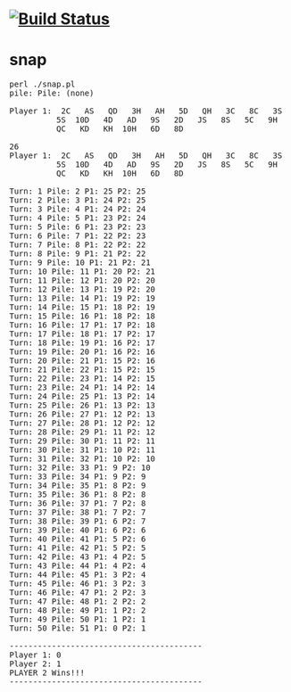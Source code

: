 [![Build Status](https://travis-ci.org/lancew/snap.png?branch=v2)](https://travis-ci.org/lancew/snap)
====
snap
====
<pre>
perl ./snap.pl
pile: Pile: (none)

Player 1:  2C   AS   QD   3H   AH   5D   QH   3C   8C   3S 
          5S  10D   4D   AD   9S   2D   JS   8S   5C   9H 
          QC   KD   KH  10H   6D   8D  

26
Player 1:  2C   AS   QD   3H   AH   5D   QH   3C   8C   3S 
          5S  10D   4D   AD   9S   2D   JS   8S   5C   9H 
          QC   KD   KH  10H   6D   8D  

Turn: 1 Pile: 2 P1: 25 P2: 25
Turn: 2 Pile: 3 P1: 24 P2: 25
Turn: 3 Pile: 4 P1: 24 P2: 24
Turn: 4 Pile: 5 P1: 23 P2: 24
Turn: 5 Pile: 6 P1: 23 P2: 23
Turn: 6 Pile: 7 P1: 22 P2: 23
Turn: 7 Pile: 8 P1: 22 P2: 22
Turn: 8 Pile: 9 P1: 21 P2: 22
Turn: 9 Pile: 10 P1: 21 P2: 21
Turn: 10 Pile: 11 P1: 20 P2: 21
Turn: 11 Pile: 12 P1: 20 P2: 20
Turn: 12 Pile: 13 P1: 19 P2: 20
Turn: 13 Pile: 14 P1: 19 P2: 19
Turn: 14 Pile: 15 P1: 18 P2: 19
Turn: 15 Pile: 16 P1: 18 P2: 18
Turn: 16 Pile: 17 P1: 17 P2: 18
Turn: 17 Pile: 18 P1: 17 P2: 17
Turn: 18 Pile: 19 P1: 16 P2: 17
Turn: 19 Pile: 20 P1: 16 P2: 16
Turn: 20 Pile: 21 P1: 15 P2: 16
Turn: 21 Pile: 22 P1: 15 P2: 15
Turn: 22 Pile: 23 P1: 14 P2: 15
Turn: 23 Pile: 24 P1: 14 P2: 14
Turn: 24 Pile: 25 P1: 13 P2: 14
Turn: 25 Pile: 26 P1: 13 P2: 13
Turn: 26 Pile: 27 P1: 12 P2: 13
Turn: 27 Pile: 28 P1: 12 P2: 12
Turn: 28 Pile: 29 P1: 11 P2: 12
Turn: 29 Pile: 30 P1: 11 P2: 11
Turn: 30 Pile: 31 P1: 10 P2: 11
Turn: 31 Pile: 32 P1: 10 P2: 10
Turn: 32 Pile: 33 P1: 9 P2: 10
Turn: 33 Pile: 34 P1: 9 P2: 9
Turn: 34 Pile: 35 P1: 8 P2: 9
Turn: 35 Pile: 36 P1: 8 P2: 8
Turn: 36 Pile: 37 P1: 7 P2: 8
Turn: 37 Pile: 38 P1: 7 P2: 7
Turn: 38 Pile: 39 P1: 6 P2: 7
Turn: 39 Pile: 40 P1: 6 P2: 6
Turn: 40 Pile: 41 P1: 5 P2: 6
Turn: 41 Pile: 42 P1: 5 P2: 5
Turn: 42 Pile: 43 P1: 4 P2: 5
Turn: 43 Pile: 44 P1: 4 P2: 4
Turn: 44 Pile: 45 P1: 3 P2: 4
Turn: 45 Pile: 46 P1: 3 P2: 3
Turn: 46 Pile: 47 P1: 2 P2: 3
Turn: 47 Pile: 48 P1: 2 P2: 2
Turn: 48 Pile: 49 P1: 1 P2: 2
Turn: 49 Pile: 50 P1: 1 P2: 1
Turn: 50 Pile: 51 P1: 0 P2: 1

-----------------------------------------
Player 1: 0
Player 2: 1
PLAYER 2 Wins!!!
-----------------------------------------
</pre>
